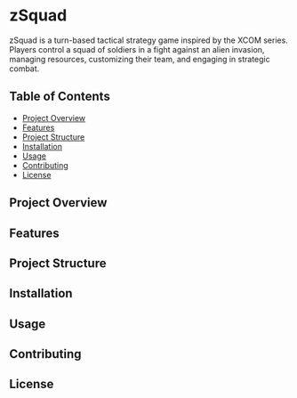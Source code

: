 # zSquad

zSquad is a turn-based tactical strategy game inspired by the XCOM series. Players control a squad
of soldiers in a fight against an alien invasion, managing resources, customizing their team, and
engaging in strategic combat.

## Table of Contents

-   [Project Overview](#project-overview)
-   [Features](#features)
-   [Project Structure](#project-structure)
-   [Installation](#installation)
-   [Usage](#usage)
-   [Contributing](#contributing)
-   [License](#license)

## Project Overview

## Features

## Project Structure

## Installation

## Usage

## Contributing

## License
